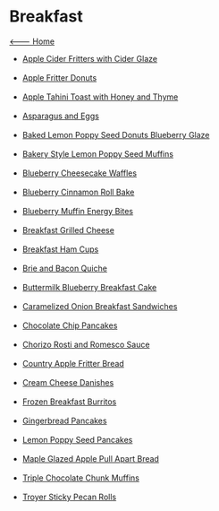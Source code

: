 # Breakfast

[<--- Home](../about.md)

- [Apple Cider Fritters with Cider Glaze](./apple-cider-fritters-with-cider-glaze.md)<br><br>
- [Apple Fritter Donuts](./apple-fritter-donuts.md)<br><br>
- [Apple Tahini Toast with Honey and Thyme](./apple-tahini-toast-with-honey-and-thyme.md)<br><br>
- [Asparagus and Eggs](./asparagus-and-eggs.md)<br><br>
- [Baked Lemon Poppy Seed Donuts Blueberry Glaze](./baked-lemon-poppy-seed-donuts-blueberry-glaze.md)<br><br>
- [Bakery Style Lemon Poppy Seed Muffins](./bakery-style-lemon-poppy-seed-muffins.md)<br><br>
- [Blueberry Cheesecake Waffles](./blueberry-cheesecake-waffles.md)<br><br>
- [Blueberry Cinnamon Roll Bake](./blueberry-cinnamon-roll-bake.md)<br><br>
- [Blueberry Muffin Energy Bites](./blueberry-muffin-energy-bites.md)<br><br>
- [Breakfast Grilled Cheese](./breakfast-grilled-cheese.md)<br><br>
- [Breakfast Ham Cups](./breakfast-ham-cups.md)<br><br>
- [Brie and Bacon Quiche](./brie-and-bacon-quiche.md)<br><br>
- [Buttermilk Blueberry Breakfast Cake](./buttermilk-blueberry-breakfast-cake.md)<br><br>
- [Caramelized Onion Breakfast Sandwiches](./caramelized-onion-breakfast-sandwiches.md)<br><br>
- [Chocolate Chip Pancakes](./chocolate-chip-pancakes.md)<br><br>
- [Chorizo Rosti and Romesco Sauce](./chorizo-rosti-and-romesco-sauce.md)<br><br>
- [Country Apple Fritter Bread](./country-apple-fritter-bread.md)<br><br>
- [Cream Cheese Danishes](./cream-cheese-danishes.md)<br><br>
- [Frozen Breakfast Burritos](./frozen-breakfast-burritos.md)<br><br>
- [Gingerbread Pancakes](./gingerbread-pancakes.md)<br><br>
- [Lemon Poppy Seed Pancakes](./lemon-poppy-seed-pancakes.md)<br><br>
- [Maple Glazed Apple Pull Apart Bread](./maple-glazed-apple-pull-apart-bread.md)<br><br>
- [Triple Chocolate Chunk Muffins](./triple-chocolate-chunk-muffins.md)<br><br>
- [Troyer Sticky Pecan Rolls](./troyer-sticky-pecan-rolls.md)<br><br>
